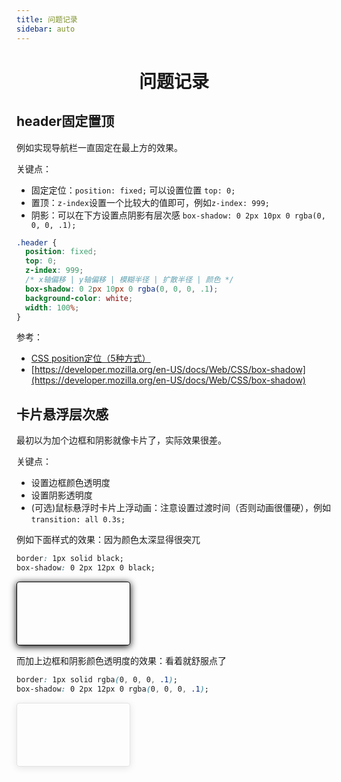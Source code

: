 ```yaml
---
title: 问题记录
sidebar: auto
---
```


<h1 align='center'>
    问题记录
</h1>

## header固定置顶

例如实现导航栏一直固定在最上方的效果。

关键点：

- 固定定位：`position: fixed;` 可以设置位置 `top: 0;`
- 置顶：`z-index`设置一个比较大的值即可，例如`z-index: 999;`
- 阴影：可以在下方设置点阴影有层次感 `box-shadow: 0 2px 10px 0 rgba(0, 0, 0, .1);`

```css
.header {
  position: fixed;
  top: 0;
  z-index: 999;
  /* x轴偏移 | y轴偏移 | 模糊半径 | 扩散半径 | 颜色 */
  box-shadow: 0 2px 10px 0 rgba(0, 0, 0, .1);
  background-color: white;
  width: 100%;
}
```

参考：

- [CSS position定位（5种方式）](http://c.biancheng.net/css3/position.html)
- [https://developer.mozilla.org/en-US/docs/Web/CSS/box-shadow](https://developer.mozilla.org/en-US/docs/Web/CSS/box-shadow)


## 卡片悬浮层次感


最初以为加个边框和阴影就像卡片了，实际效果很差。

关键点：

- 设置边框颜色透明度
- 设置阴影透明度
- (可选)鼠标悬浮时卡片上浮动画：注意设置过渡时间（否则动画很僵硬），例如`transition: all 0.3s;`

<style>
    .card {
        width: 180px;
        height: 100px;
        border-radius: 4px;
        transition: all 0.3s;
        cursor: pointer;
    }
    .card:hover {
        transform: translate(0, -3px);
        text-decoration: none !important;
    }
    .demo0 {
        border: 1px solid black;
        box-shadow: 0 2px 12px 0 black;
    }
    .demo1 {
        border: 1px solid rgba(0, 0, 0, .1);
        box-shadow: 0 2px 12px 0 rgba(0, 0, 0, .1);
    }
</style>

例如下面样式的效果：因为颜色太深显得很突兀

```css
border: 1px solid black;
box-shadow: 0 2px 12px 0 black;
```

<div class="card demo0"></div>

而加上边框和阴影颜色透明度的效果：看着就舒服点了

```css
border: 1px solid rgba(0, 0, 0, .1);
box-shadow: 0 2px 12px 0 rgba(0, 0, 0, .1);
```
<div class="card demo1"></div>

